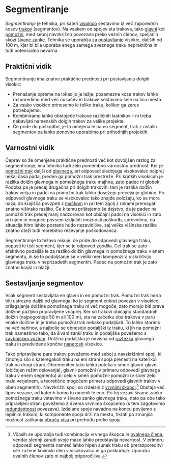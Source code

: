 # Segmentiranje

_Segmentiranje_ je tehnika, pri kateri [visokico](visokica) sestavimo iz več zaporednih kosov [trakov](trak) (segmentov). Na vsakem od spojev sta trakova, tako [glavni](glavni-trak) kot [pomožni](pomozni-trak), med seboj navzkrižno povezana preko veznih členov, speljanih skozi [šivane zanke](sivana-zanka). Tehnika se uporablja za [postavljanje](postavljanje) visokic, daljših od 100 m, kjer bi bila uporaba enega samega zveznega traku nepraktična in tudi potencialno nevarna.

## Praktični vidik

Segmentiranje ima znatne praktične prednosti pri postavljanju dolgih visokic:

- Prenašanje opreme na lokacijo je lažje: posamezne kose trakov lahko razporedimo med več nosačev in trakove sestavimo šele na licu mesta.
- Za vsako visokico prinesemo le toliko traku, kolikor ga zares potrebujemo.
- Kombiniramo lahko obstoječe trakove različnih lastnikov – ni treba nabavljati namenskih dolgih trakov za velike projekte.
- Če pride do poškodbe, je ta omejena le na en segment, trak z ostalih segmentov pa lahko ponovno uporabimo pri prihodnjih projektih.

## Varnostni vidik

Čeprav so že omenjene praktične prednosti več kot dovoljšen razlog za segmentiranje, ima tehnika tudi zelo pomembno varnostno prednost. Ker je [pomožni trak](pomozni-trak) daljši od [glavnega](glavni-trak), pri odpovedi slednjega visokovalec najprej nekaj časa pada, preden ga pomožni trak prestreže. Pri kratkih visokicah je razlika dolžin glavnega in pomožnega traku majhna, zato padec ni globok. Podoba pa je precej drugačna pri dolgih trakovih: tam je razlika dolžin trakov večja in padci na pomožni trak lahko dosežejo precejšnje globine. Po odpovedi glavnega traku se visokovalec tako znajde položaju, ko se mora nazaj do krajišča povzpeti z [mačkom](macek) in pri tem zgolj z rokami premagati znatno višinsko razliko. Če k temu prištejemo še dejstvo, da je padec na pomožni trak precej manj nadzorovan kot običajni padci na visokici in zato pri njem ni mogoče povsem izključiti možnosti poškodb, sprevidimo, da situacija hitro lahko postane hudo nezavidljiva, saj velika višinska razlika znatno oteži tudi morebitno reševanje poškodovanca.

Segmentiranje to težavo rešuje: če pride do odpovedi glavnega traku, popusti le tisti segment, kjer se je odpoved zgodila. Cel trak se zato efektivno podaljša le za razliko dolžin glavnega in pomožnega traku v enem segmentu, in še to podaljšanje se v veliki meri kompenzira s skrčitvijo glavnega traku v neprizadetih segmentih. Padec na pomožni trak je zato znatno krajši in blažji.

## Sestavljanje segmentov

Vsak segment sestavljata en glavni in en pomožni trak. Pomožni trak mora biti ustrezno daljši od glavnega: ko je segment enkrat povezan v visokico, prilagajanje dolžine pomožnega traku ni več mogoče, zato morajo biti prave dolžine pazljivo pripravljene vnaprej. Ker so trakovi običajno standardnih dolžin (najpogosteje 50 m ali 100 m), sta na začetku oba trakova v paru enake dolžine in je treba pomožni trak nekako podaljšati. To lahko storimo na več načinov, a najbolje se obnesejo podaljški iz traku, ki jih na pomožni trak namestimo tako, da šivani zanki traku in podaljška povežemo s [kavbojskim vozlom](kavbojski-vozel). Dolžina podaljška je odvisna od [raztezka](raztezek) glavnega traku in predvidene končne [napetosti](napetost) visokice.

Tako pripravljene pare trakov povežemo med seboj z navzkrižnimi spoji, ki zmorejo silo s kateregakoli traku na eni strani spoja prenesti na katerikoli trak na drugi strani. Obremenitev tako lahko poteka v smeri glavni-glavni (običajen režim delovanja), glavni-pomožni (v primeru odpovedi glavnega traku v enem segmentu) ali celo v smeri pomožni-pomožni (v sicer zelo malo verjetnem, a teoretično mogočem primeru odpovedi glavnih trakov v obeh segmentih). Navzkrižni spoji so izdelani z [vrvnimi škopci](vrvni-skopec).[^1] Obstaja več tipov vezave, od katerih bomo tu omenili le eno. Pri tej vezavi šivano zanko pomožnega traku vstavimo v šivano zanko glavnega traku, nato pa obe tako pripravljeni strani povežemo z dvema vrvnima škopcema (s tem zagotovimo [redundantnost](redundanca) povezave). Izdelane spoje navadno na koncu povijemo z lepilnim trakom, ki komponente spoja drži na mestu, hkrati pa zmanjša možnost zatikanja [obroča](obroc-visa) [visa](vis) pri prehodu preko spoja.

[^1]: Včasih se uporablja tudi kombinacija vrvnega škopca in [ovalnega člena](ovalni-clen), vendar slednji zaradi svoje mase lahko predstavlja nevarnost. V primeru odpovedi segmenta namreč lahko hipen sunek traku ob prerazporeditvi sile zažene kovinski člen v visokovalca in ga poškoduje. Uporaba ovalnih členov zato ni najbolj priporočljiva.
